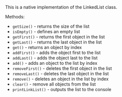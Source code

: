 This is a native implementation of the LinkedList class.

Methods:
- ```getSize()``` - returns the size of the list
- ```isEmpty()``` - defines an empty list
- ```getFirst()``` - returns the first object in the list
- ```getLast()``` - returns the last object in the list
- ```get()``` - returns an object by index
- ```addFirst()``` - adds the object first to the list
- ```addLast()``` - adds the object last to the list
- ```add()``` - adds an object to the list by index
- ```removeFirst()``` - deletes the first object in the list
- ```removeLast()``` - deletes the last object in the list
- ```remove()``` - deletes an object in the list by index
- ```clear()``` - remove all objects from the list
- ```printLinkList()``` - outputs the list to the console
